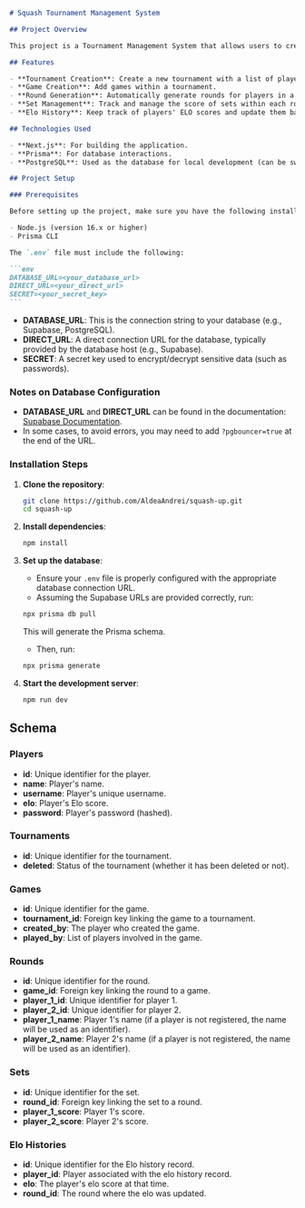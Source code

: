 ````md
# Squash Tournament Management System

## Project Overview

This project is a Tournament Management System that allows users to create and manage squash tournaments. It includes functionalities for managing players, games, and ELO ranking. The system is designed to provide flexibility for different types of tournaments with multiple games per tournament and multiple game modes (1 set per round or best 2 out of 3).

## Features

- **Tournament Creation**: Create a new tournament with a list of players.
- **Game Creation**: Add games within a tournament.
- **Round Generation**: Automatically generate rounds for players in a tournament.
- **Set Management**: Track and manage the score of sets within each round.
- **Elo History**: Keep track of players' ELO scores and update them based on match results.

## Technologies Used

- **Next.js**: For building the application.
- **Prisma**: For database interactions.
- **PostgreSQL**: Used as the database for local development (can be swapped for any other DB).

## Project Setup

### Prerequisites

Before setting up the project, make sure you have the following installed:

- Node.js (version 16.x or higher)
- Prisma CLI

The `.env` file must include the following:

```env
DATABASE_URL=<your_database_url>
DIRECT_URL=<your_direct_url>
SECRET=<your_secret_key>
```
````

- **DATABASE_URL**: This is the connection string to your database (e.g., Supabase, PostgreSQL).
- **DIRECT_URL**: A direct connection URL for the database, typically provided by the database host (e.g., Supabase).
- **SECRET**: A secret key used to encrypt/decrypt sensitive data (such as passwords).

### Notes on Database Configuration

- **DATABASE_URL** and **DIRECT_URL** can be found in the documentation: [Supabase Documentation](https://supabase.com/docs/guides/database/prisma).
- In some cases, to avoid errors, you may need to add `?pgbouncer=true` at the end of the URL.

### Installation Steps

1. **Clone the repository**:

   ```bash
   git clone https://github.com/AldeaAndrei/squash-up.git
   cd squash-up
   ```

2. **Install dependencies**:

   ```bash
   npm install
   ```

3. **Set up the database**:

   - Ensure your `.env` file is properly configured with the appropriate database connection URL.
   - Assuming the Supabase URLs are provided correctly, run:

   ```bash
   npx prisma db pull
   ```

   This will generate the Prisma schema.

   - Then, run:

   ```bash
   npx prisma generate
   ```

4. **Start the development server**:

   ```bash
   npm run dev
   ```

## Schema

### Players

- **id**: Unique identifier for the player.
- **name**: Player's name.
- **username**: Player's unique username.
- **elo**: Player's Elo score.
- **password**: Player's password (hashed).

### Tournaments

- **id**: Unique identifier for the tournament.
- **deleted**: Status of the tournament (whether it has been deleted or not).

### Games

- **id**: Unique identifier for the game.
- **tournament_id**: Foreign key linking the game to a tournament.
- **created_by**: The player who created the game.
- **played_by**: List of players involved in the game.

### Rounds

- **id**: Unique identifier for the round.
- **game_id**: Foreign key linking the round to a game.
- **player_1_id**: Unique identifier for player 1.
- **player_2_id**: Unique identifier for player 2.
- **player_1_name**: Player 1's name (if a player is not registered, the name will be used as an identifier).
- **player_2_name**: Player 2's name (if a player is not registered, the name will be used as an identifier).

### Sets

- **id**: Unique identifier for the set.
- **round_id**: Foreign key linking the set to a round.
- **player_1_score**: Player 1's score.
- **player_2_score**: Player 2's score.

### Elo Histories

- **id**: Unique identifier for the Elo history record.
- **player_id**: Player associated with the elo history record.
- **elo**: The player's elo score at that time.
- **round_id**: The round where the elo was updated.
